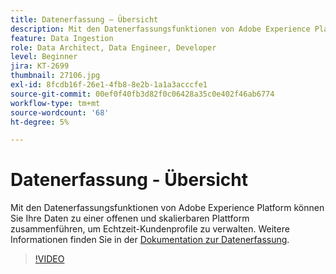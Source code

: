 ```yaml
---
title: Datenerfassung – Übersicht
description: Mit den Datenerfassungsfunktionen von Adobe Experience Platform können Sie Ihre Daten zu einer offenen und skalierbaren Plattform zusammenführen, um ein einheitliches Profil zu verwalten.
feature: Data Ingestion
role: Data Architect, Data Engineer, Developer
level: Beginner
jira: KT-2699
thumbnail: 27106.jpg
exl-id: 8fcdb16f-26e1-4fb8-8e2b-1a1a3acccfe1
source-git-commit: 00ef0f40fb3d82f0c06428a35c0e402f46ab6774
workflow-type: tm+mt
source-wordcount: '68'
ht-degree: 5%

---
```


# Datenerfassung - Übersicht

Mit den Datenerfassungsfunktionen von Adobe Experience Platform können Sie Ihre Daten zu einer offenen und skalierbaren Plattform zusammenführen, um Echtzeit-Kundenprofile zu verwalten. Weitere Informationen finden Sie in der [Dokumentation zur Datenerfassung](https://experienceleague.adobe.com/docs/experience-platform/ingestion/home.html?lang=de).

>[!VIDEO](https://video.tv.adobe.com/v/27106?learn=on)

